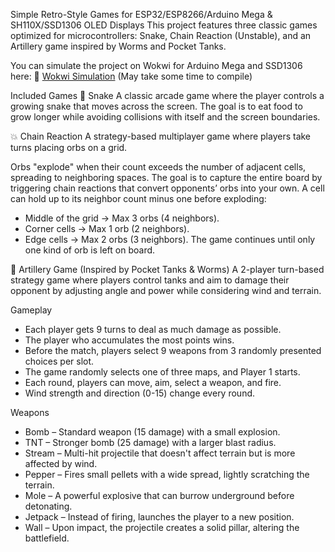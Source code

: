 Simple Retro-Style Games for ESP32/ESP8266/Arduino Mega & SH110X/SSD1306 OLED Displays
This project features three classic games optimized for microcontrollers: Snake, Chain Reaction (Unstable), and an Artillery game inspired by Worms and Pocket Tanks.

You can simulate the project on Wokwi for Arduino Mega and SSD1306 here:
🔗 [Wokwi Simulation](https://wokwi.com/projects/423497131298398209) (May take some time to compile)

Included Games
🐍 Snake
A classic arcade game where the player controls a growing snake that moves across the screen. The goal is to eat food to grow longer while avoiding collisions with itself and the screen boundaries.

💥 Chain Reaction
A strategy-based multiplayer game where players take turns placing orbs on a grid.

Orbs "explode" when their count exceeds the number of adjacent cells, spreading to neighboring spaces.
The goal is to capture the entire board by triggering chain reactions that convert opponents’ orbs into your own.
A cell can hold up to its neighbor count minus one before exploding:
- Middle of the grid → Max 3 orbs (4 neighbors).
- Corner cells → Max 1 orb (2 neighbors).
- Edge cells → Max 2 orbs (3 neighbors).
The game continues until only one kind of orb is left on board.

🎯 Artillery Game (Inspired by Pocket Tanks & Worms)
A 2-player turn-based strategy game where players control tanks and aim to damage their opponent by adjusting angle and power while considering wind and terrain.

Gameplay
- Each player gets 9 turns to deal as much damage as possible.
- The player who accumulates the most points wins.
- Before the match, players select 9 weapons from 3 randomly presented choices per slot.
- The game randomly selects one of three maps, and Player 1 starts.
- Each round, players can move, aim, select a weapon, and fire.
- Wind strength and direction (0-15) change every round.

Weapons
- Bomb – Standard weapon (15 damage) with a small explosion.
- TNT – Stronger bomb (25 damage) with a larger blast radius.
- Stream – Multi-hit projectile that doesn't affect terrain but is more affected by wind.
- Pepper – Fires small pellets with a wide spread, lightly scratching the terrain.
- Mole – A powerful explosive that can burrow underground before detonating.
- Jetpack – Instead of firing, launches the player to a new position.
- Wall – Upon impact, the projectile creates a solid pillar, altering the battlefield.


